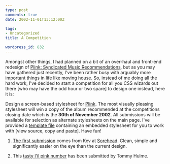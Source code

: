 ```yaml
---
type: post
comments: true
date: 2002-11-01T13:12:00Z

tags:
- Uncategorized
title: A Competition

wordpress_id: 832
---
```


Amongst other things, I had planned on a bit of an over-haul and front-end redesign of [Plink: Syndicated Music Recommendations](http://www.subsist.org/plink/), but as you may have gathered just recently, I've been rather busy with arguably more important things in life like moving house. So, instead of me doing all the hard work, I've decided to start a competition for all you CSS wizards out there [who may have the odd hour or two spare] to design one instead, here it is: 



	

Design a screen-based stylesheet for [Plink](http://www.subsist.org/plink/). The most visually pleasing stylesheet will win a copy of the album recommended at the competitions closing date which is the **30th of November 2002**. All submissions will be available for selection as alternate stylesheets on the main page.  I've provided a [template file](http://www.ballofstringtheory.com/competition/template.html) containing an embedded stylesheet for you to work with [view source, copy and paste]. Have fun!



	

  


  1. [The first submission](http://www.subsist.org/plink/competition/submissions/sorehead.html) comes from Kev at [Sorehead](http://sorehead.org/). Clean, simple and significantly easier on the eye than the current design.
  


  2. This [tasty l'il pink number](http://www.subsist.org/plink/competition/submissions/tommyh.html) has been submitted by Tommy Hulme.    


